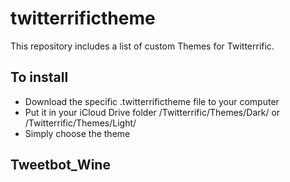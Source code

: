 # twitterrifictheme

This repository includes a list of custom Themes for Twitterrific.

## To install
- Download the specific .twitterrifictheme file to your computer
- Put it in your iCloud Drive folder /Twitterrific/Themes/Dark/ or /Twitterrific/Themes/Light/
- Simply choose the theme 

## Tweetbot_Wine
